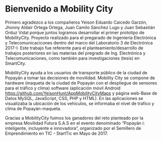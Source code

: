 # Bienvenido a Mobility City

Primero agradezco a los compañeros Yeison Eduardo Caicedo Garzón, Jhonny Aldair Ortega Ortega, Juan Camilo Sánchez Lugo y Juan Sebastián Orduz Vidal porque juntos logramos desarrollar el primer prototipo de MobilityCity. Proyecto realizado para el pregarado de Ingeniería Electrónica y Telecomunicacicones dentro del marco del Laboratorio 3 de Electrónica 2017-I. Este trabajo fue referente para el planteamiento/desarrollo de trabajos posteriores en las materias del pregrado de Ing. Electrónica y Telecomunicaciones, como también para investigaciones (tesis) en SmartCity. 

MobilityCity ayuda a los usuarios de transporte público de la ciudad de Popayán a tomar las decisiones de movilidad. Mobility City se compone de hardware (maqueta de la ciudad de Popayán con el despliegue de sensores para el tráfico y clima) software (aplicación móvil Android <https://github.com/YeisonHunt/AppMobilityCityMaps> y página web-Base de Datos MySQL, JavaScript, CSS, PHP y HTML). En las aplicaciones se visualizaba la ubicación de los vehiculos, se informaba el nivel de trafico y clima de Popayán-maqueta. 

Gracias a MobilityCity fuimos los ganadores del reto planteado por la empresa Movilidad Futura S.A.S en el evento denominado “Popayán i: inteligente, incluyente e innovadora”, organizado por el Semillero de Emprendimiento en TIC - StartTic en Mayo de 2017.
